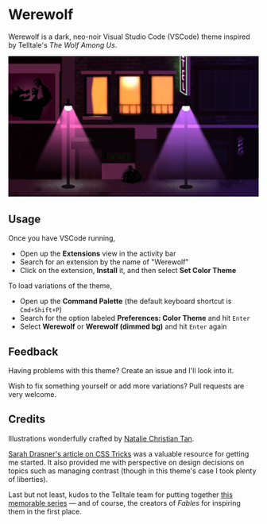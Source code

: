 # Werewolf

Werewolf is a dark, neo-noir Visual Studio Code (VSCode) theme inspired by Telltale's _The Wolf Among Us_.

![Banner](banner.png)

## Usage

Once you have VSCode running,
- Open up the __Extensions__ view in the activity bar
- Search for an extension by the name of "Werewolf"
- Click on the extension, __Install__ it, and then select __Set Color Theme__

To load variations of the theme,
- Open up the __Command Palette__ (the default keyboard shortcut is `Cmd+Shift+P`)
- Search for the option labeled __Preferences: Color Theme__ and hit `Enter`
- Select __Werewolf__ or __Werewolf (dimmed bg)__ and hit `Enter` again

## Feedback

Having problems with this theme? Create an issue and I'll look into it.

Wish to fix something yourself or add more variations? Pull requests are very welcome.

## Credits

Illustrations wonderfully crafted by [Natalie Christian Tan](https://nataliechristiantan.com/work).

[Sarah Drasner's article on CSS Tricks](https://css-tricks.com/creating-a-vs-code-theme/) was a valuable resource for getting me started. It also provided me with perspective on design decisions on topics such as managing contrast (though in this theme's case I took plenty of liberties).

Last but not least, kudos to the Telltale team for putting together [this memorable series](https://www.youtube.com/watch?v=_htfCzTjCpA) — and of course, the creators of _Fables_ for inspiring them in the first place.
